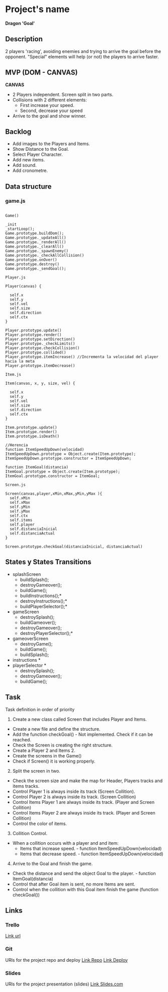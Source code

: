 # Project's name
**Dragon 'Goal'**

## Description
2 players 'racing', avoiding enemies and trying to arrive the goal before the opponent.
"Special" elements will help (or not) the players to arrive faster.



## MVP (DOM - CANVAS)
**CANVAS**
- 2 Players independent. Screen split in two parts.
- Collisions with 2 different elements:
  - First increase your speed.
  - Second, decrease your speed 
- Arrive to the goal and show winner.

## Backlog
- Add images to the Players and Items. 
- Show Distance to the Goal. 
- Select Player Character.
- Add new items.
- Add sound.
- Add cronometre.


## Data structure
### game.js
```

Game()

_init
_startLoop();
Game.prototype.buildDom();
Game.prototype._updateAll()
Game.prototype._renderAll()
Game.prototype._clearAll()
Game.prototype._spawnEnemy() 
Game.prototype._checkAllCollision()
Game.prototype.onOver()
Game.prototype.destroy()
Game.prototype._sendGoal();

```

```
Player.js

Player(canvas) {

  self.x 
  self.y
  self.vel 
  self.size
  self.direction
  self.ctx
}

Player.prototype.update()
Player.prototype.render()
Player.prototype.setDirection()
Player.prototype._checkLimits()
Player.prototype.checkCollision()
Player.prototype.collided()
Player.prototype.itemIncrease() //Incrementa la velocidad del player hacia la meta
Player.prototype.itemDecrease()

```



```
Item.js

Item(canvas, x, y, size, vel) {

  self.x 
  self.y 
  self.vel 
  self.size
  self.direction
  self.ctx
}

Item.prototype.update()
Item.prototype.render()
Item.prototype.isDeath()

//Herencia
function ItemSpeedUpDown(velocidad)
ItemSpeedUpDown.prototype = Object.create(Item.prototype);
ItemSpeedUpDown.prototype.constructor = ItemSpeedUpDown;

function ItemGoal(distancia)
ItemGoal.prototype = Object.create(Item.prototype);
ItemGoal.prototype.constructor = ItemGoal;

```


```
Screen.js

Screen(canvas,player,xMin,xMax,yMin,yMax ){
  self.xMin
  self.xMax
  self.yMin
  self.yMax
  self.ctx
  self.items
  self.player
  self.distanciaInicial
  self.distanciaActual
}

Screen.prototype.checkGoal(distanciaInicial, distanciaActual)

```

## States y States Transitions

- splashScreen
  - buildSplash();
  - destroyGameover();
  - buildGame();
  - buildInstructions();*
  - destroyInstructions();*
  - buildPlayerSelector();*
- gameScreen
  - destroySplash();
  - buildGameover();
  - destroyGameover();
  - destroyPlayerSelector();*
- gameoverScreen
  - destroyGame();
  - buildGame();
  - buildSplash();
- instructions *
- playerSelector *
  - destroySplash();
  - destroyGameover();
  - buildGame();



## Task
Task definition in order of priority
1. Create a new class called Screen that includes Player and Items.
  - Create a new file and define the structure.
  - Add the function checkGoal() - Not implemented. Check if it can be reached.
  - Check the Screen is creating the right structure.
  - Create a Player 2 and Items 2.
  - Create the screens in the Game()
  - Check if Screen() it is working properly.
2. Split the screen in two.
  - Check the screen size and make the map for Header, Players tracks and items tracks.
  - Control Player 1 is always inside its track (Screen Collition).
  - Control Player 2 is always inside its track. (Screen Collition)
  - Control Items Player 1 are always inside its track. (Player and Screen Collition)
  - Control Items Player 2 are always inside its track. (Player and Screen Collition)
  - Control the color of items.
3. Collition Control.
  - When a collition occurs with a player and and item:
    - Items that increase speed. - function ItemSpeedUpDown(velocidad)
    - Items that decrease speed. - function ItemSpeedUpDown(velocidad)
4. Arrive to the Goal and finish the game.
  - Check the distance and send the object Goal to the player.  - function ItemGoal(distancia)
  - Control that after Goal item is sent, no more Items are sent.
  - Control when the collition with this Goal item finish the game (function checkGoal())


## Links


### Trello
[Link url](https://trello.com)


### Git
URls for the project repo and deploy
[Link Repo](http://github.com)
[Link Deploy](http://github.com)


### Slides
URls for the project presentation (slides)
[Link Slides.com](http://slides.com)
